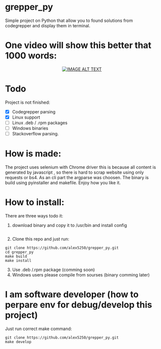 # grepper_py
Simple project on Python that allow you to found solutions from codegrepper and display them in terminal.
# One video will show this better that 1000 words:
<div align="center">
  <a href="https://www.youtube.com/watch?v=IFlNKX4cl18"><img src="https://img.youtube.com/vi/IFlNKX4cl18/0.jpg" alt="IMAGE ALT TEXT"></a>
</div>





# Todo
Project is not finished:
- [x] Codegrepper parsing
- [x] Linux support
- [ ] Linux .deb / .rpm packages
- [ ] Windows binaries
- [ ] Stackoverflow parsing.

# How is made:
The project uses selenium with Chrome driver this is because all content is generated by javascript , so there is hard to scrap website using only requests or bs4. As an cli part the argparse was choosen. The binary is build using pyinstaller and makefile. Enjoy how you like it.

# How to install: 
There are three ways todo it:   
1. download binary and copy it to /usr/bin and  install config 
```
```
2. Clone this repo and just run:
```
git clone https://github.com/alex5250/grepper_py.git
cd grepper_py
make build
make install
```
3. Use .deb /.rpm package (comming soon) 
4. Windows users please compile from sourses (binary comming later)


# I am software developer (how to perpare env for debug/develop this project)
Just run correct make command:
```
git clone https://github.com/alex5250/grepper_py.git
make develop
```



